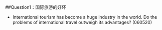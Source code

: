 \#\#Question1：国际旅游的好坏

* International tourism has become a huge industry in the world. Do the problems of international travel outweigh its advantages? \(060520\)



